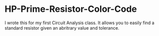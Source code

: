 # HP-Prime-Resistor-Color-Code

I wrote this for my first Circuit Analysis class. It allows you to easily find a standard resistor given an abritrary value and tolerance.
